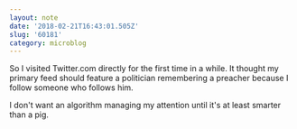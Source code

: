 ```yaml
---
layout: note
date: '2018-02-21T16:43:01.505Z'
slug: '60181'
category: microblog
---
```

So I visited Twitter.com directly for the first time in a while. It thought my primary feed should feature a politician remembering a preacher because I follow someone who follows him.

I don&#39;t want an algorithm managing my attention until it&#39;s at least smarter than a pig.
